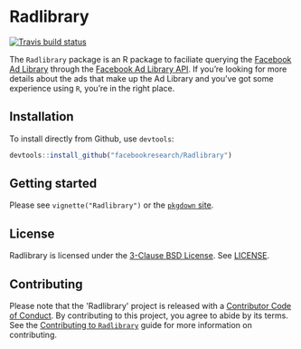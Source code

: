 # Radlibrary

<!-- badges: start -->
[![Travis build status](https://travis-ci.com/facebookresearch/Radlibrary.svg?branch=master)](https://travis-ci.com/facebookresearch/Radlibrary)
<!-- badges: end -->

The `Radlibrary` package is an R package to faciliate querying the [Facebook Ad Library](https://www.facebook.com/ads/library/) through the [Facebook Ad Library API](https://www.facebook.com/ads/library/api/). If you’re looking for more details about the ads that make up the Ad Library and you’ve got some experience using `R`, you’re in the right place.

## Installation

To install directly from Github, use `devtools`: 

``` r
devtools::install_github("facebookresearch/Radlibrary")
```
## Getting started

Please see `vignette("Radlibrary")` or the [`pkgdown` site](https://facebookresearch.github.io/Radlibrary/).


## License

Radlibrary is licensed under the [3-Clause BSD License](https://opensource.org/licenses/BSD-3-Clause). See [LICENSE](LICENSE).

## Contributing

Please note that the 'Radlibrary' project is released with a
[Contributor Code of Conduct](CODE_OF_CONDUCT.md).
By contributing to this project, you agree to abide by its terms.
See the [Contributing to `Radlibrary`](contributing.md)
guide for more information on contributing.

